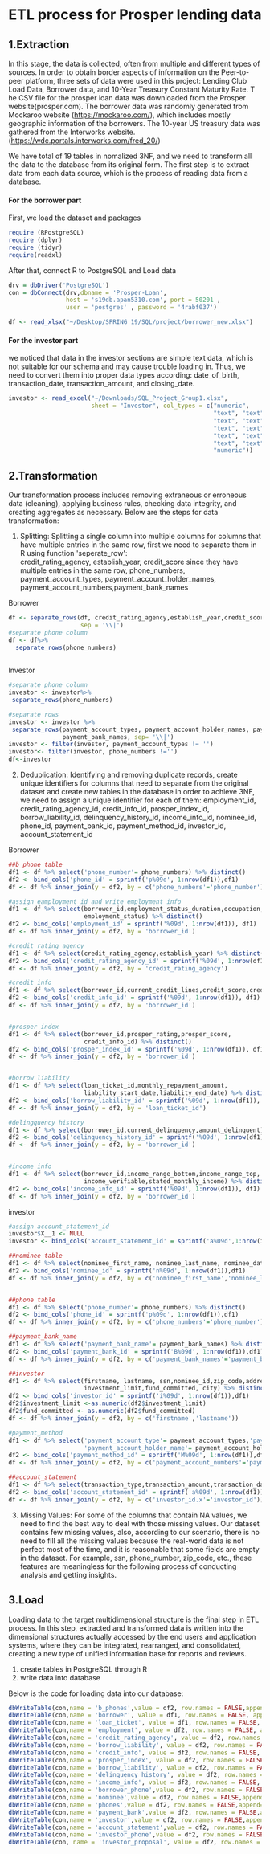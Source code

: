 # ETL process for Prosper lending data


## 1.Extraction

In this stage, the data is collected, often from multiple and different types of sources. In order to obtain border aspects of information on the Peer-to-peer platform, 
three sets of data were used in this project: Lending Club Load Data, Borrower data, and 10-Year Treasury Constant Maturity Rate. T
he CSV file for the prosper loan data was downloaded from the Prosper website(prosper.com). 
The borrower data was randomly generated from Mockaroo website (https://mockaroo.com/), which includes
mostly geographic information of the borrowers. The 10-year US treasury data was gathered from the Interworks website. (https://wdc.portals.interworks.com/fred_20/)

We have total of 19 tables in nomalized 3NF, and we need to transform all the data to the database from its original form. The first
step is to extract data from each data source, which is the process of reading data from a database. 

#### For the borrower part
First, we load the dataset and packages

```r
require (RPostgreSQL)
require (dplyr)
require (tidyr)
require(readxl)
```

After that, connect R to PostgreSQL and Load data
```r
drv = dbDriver('PostgreSQL')
con = dbConnect(drv,dbname = 'Prosper-Loan',
                host = 's19db.apan5310.com', port = 50201 ,
                user = 'postgres' , password = '4rabf037')

df <- read_xlsx("~/Desktop/SPRING 19/SQL/project/borrower_new.xlsx")
```
#### For the investor part

we noticed that data in the investor sections are simple text data, which is not suitable for our schema and may cause trouble loading in. 
Thus, we need to convert them into proper data types according: date_of_birth, transaction_date, transaction_amount, and closing_date.

```r
investor <- read_excel("~/Downloads/SQL_Project_Group1.xlsx", 
                       sheet = "Investor", col_types = c("numeric", 
                                                         "text", "text", "text", "date", "text", 
                                                         "text", "text", "text", "text", "text", 
                                                         "text", "text", "text", "text", "text", 
                                                         "text", "text", "text", "text", "date", 
                                                         "text", "text", "numeric", "date", 
                                                         "numeric"))
```

## 2.Transformation

Our transformation process includes removing extraneous or erroneous data (cleaning), applying business rules, checking data integrity, and creating aggregates as necessary. 
Below are the steps for data transformation: 

1. Splitting: Splitting a single column into multiple columns
for columns that have multiple entries in the same row, first we need to separate them in R using function 'seperate_row':  
credit_rating_agency, establish_year, credit_score since they have multiple entries in the same row, 
phone_numbers, payment_account_types, payment_account_holder_names, payment_account_numbers,payment_bank_names

Borrower
```r
df <- separate_rows(df, credit_rating_agency,establish_year,credit_score,
                    sep = '\\|')
#separate phone column
df <- df%>%
  separate_rows(phone_numbers)
 
 ```
 
 Investor
 ```r
 #separate phone column
investor <- investor%>%
  separate_rows(phone_numbers)

#separate rows
investor <- investor %>%
  separate_rows(payment_account_types, payment_account_holder_names, payment_account_numbers,
                payment_bank_names, sep= '\\|')
investor <- filter(investor, payment_account_types != '')
investor<- filter(investor, phone_numbers !='')
df<-investor
```

2. Deduplication: Identifying and removing duplicate records, create unique identifiers
for columns that need to separate from the original dataset and create new tables in the database in order to achieve 3NF, 
we need to assign a unique identifier for each of them: employment_id, credit_rating_agency_id, credit_info_id, 
prosper_index_id, borrow_liability_id, delinquency_history_id, income_info_id, nominee_id, phone_id, 
payment_bank_id, payment_method_id, investor_id, account_statement_id


Borrower

```r
##b_phone table
df1 <- df %>% select('phone_number'= phone_numbers) %>% distinct()
df2 <- bind_cols('phone_id' = sprintf('p%09d', 1:nrow(df1)),df1)
df <- df %>% inner_join(y = df2, by = c('phone_numbers'='phone_number'))

#assign eamployment_id and write employment info
df1 <- df %>% select(borrower_id,employment_status_duration,occupation,
                     employment_status) %>% distinct()
df2 <- bind_cols('employment_id' = sprintf('%09d', 1:nrow(df1)), df1)
df <- df %>% inner_join(y = df2, by = 'borrower_id')

#credit rating agency
df1 <- df %>% select(credit_rating_agency,establish_year) %>% distinct()
df2 <- bind_cols('credit_rating_agency_id' = sprintf('%09d', 1:nrow(df1)), df1)
df <- df %>% inner_join(y = df2, by = 'credit_rating_agency')

#credit info
df1 <- df %>% select(borrower_id,current_credit_lines,credit_score,credit_rating_agency_id) %>% distinct()
df2 <- bind_cols('credit_info_id' = sprintf('%09d', 1:nrow(df1)), df1)
df <- df %>% inner_join(y = df2, by = 'borrower_id')


#prosper index
df1 <- df %>% select(borrower_id,prosper_rating,prosper_score,
                     credit_info_id) %>% distinct()
df2 <- bind_cols('prosper_index_id' = sprintf('%09d', 1:nrow(df1)), df1)
df <- df %>% inner_join(y = df2, by = 'borrower_id')


#borrow liability
df1 <- df %>% select(loan_ticket_id,monthly_repayment_amount,
                     liability_start_date,liability_end_date) %>% distinct()
df2 <- bind_cols('borrow_liability_id' = sprintf('%09d', 1:nrow(df1)), df1)
df <- df %>% inner_join(y = df2, by = 'loan_ticket_id')

#delingquency history
df1 <- df %>% select(borrower_id,current_delinquency,amount_delinquent) %>% distinct()
df2 <- bind_cols('delinquency_history_id' = sprintf('%09d', 1:nrow(df1)), df1)
df <- df %>% inner_join(y = df2, by = 'borrower_id')


#income info
df1 <- df %>% select(borrower_id,income_range_bottom,income_range_top,
                     income_verifiable,stated_monthly_income) %>% distinct()
df2 <- bind_cols('income_info_id' = sprintf('%09d', 1:nrow(df1)), df1)
df <- df %>% inner_join(y = df2, by = 'borrower_id')
```

investor

```r
#assign account_statement_id 
investor$X__1 <- NULL
investor <- bind_cols('account_statement_id' = sprintf('a%09d',1:nrow(investor)), investor)

##nominee table
df1 <- df %>% select(nominee_first_name, nominee_last_name, nominee_date_of_birth, nominee_relationship_with_investor) %>% distinct()
df2 <- bind_cols('nominee_id' = sprintf('n%09d', 1:nrow(df1)),df1)
df <- df %>% inner_join(y = df2, by = c('nominee_first_name','nominee_last_name'))


##phone table
df1 <- df %>% select('phone_number'= phone_numbers) %>% distinct()
df2 <- bind_cols('phone_id' = sprintf('p%09d', 1:nrow(df1)),df1)
df <- df %>% inner_join(y = df2, by = c('phone_numbers'='phone_number'))

##payment_bank_name
df1 <- df %>% select('payment_bank_name'= payment_bank_names) %>% distinct()
df2 <- bind_cols('payment_bank_id' = sprintf('B%09d', 1:nrow(df1)),df1)
df <- df %>% inner_join(y = df2, by = c('payment_bank_names'='payment_bank_name'))

##investor
df1 <- df %>% select(firstname, lastname, ssn,nominee_id,zip_code,address,date_of_birth,escrow_account_number,
                     investment_limit,fund_committed, city) %>% distinct()
df2 <- bind_cols('investor_id' = sprintf('i%09d', 1:nrow(df1)),df1)
df2$investment_limit <-as.numeric(df2$investment_limit)
df2$fund_committed <- as.numeric(df2$fund_committed)
df <- df %>% inner_join(y = df2, by = c('firstname','lastname'))

#payment_method
df1 <- df %>% select('payment_account_type'= payment_account_types,'payment_account_number'=payment_account_numbers,
                     'payment_account_holder_name'= payment_account_holder_names, payment_bank_id,investor_id) %>% distinct()
df2 <- bind_cols('payment_method_id' = sprintf('M%09d', 1:nrow(df1)),df1)
df <- df %>% inner_join(y = df2, by = c('payment_account_numbers'='payment_account_number'))

##account_statement
df1 <- df %>% select(transaction_type,transaction_amount,transaction_date,closing_balance,'investor_id'=investor_id.x) %>% distinct()
df2 <- bind_cols('account_statement_id' = sprintf('a%09d', 1:nrow(df1)),df1)
df <- df %>% inner_join(y = df2, by = c('investor_id.x'='investor_id'))
```



3. Missing Values: 
For some of the columns that contain NA values, we need to find the best way to deal with those missing values. 
Our dataset contains few missing values, also, according to our scenario, 
there is no need to fill all the missing values because the real-world data is not perfect most of the time, 
and it is reasonable that some fields are empty in the dataset. For example, ssn, phone_number, zip_code, etc., 
these features are meaningless for the following process of conducting analysis and getting insights.



## 3.Load
Loading data to the target multidimensional structure is the final step in ETL process. 
In this step, extracted and transformed data is written into the dimensional structures actually accessed by the end users and application systems, 
where they can be integrated, rearranged, and consolidated, creating a new type of unified information base for reports and reviews. 

1. create tables in PostgreSQL through R
2. write data into database 


Below is the code for loading data into our database:

```r
dbWriteTable(con,name = 'b_phones',value = df2, row.names = FALSE,append=TRUE)
dbWriteTable(con,name = 'borrower', value = df1, row.names = FALSE, append = TRUE)
dbWriteTable(con,name = 'loan_ticket', value = df1, row.names = FALSE, append = TRUE)
dbWriteTable(con,name = 'employment', value = df2, row.names = FALSE, append = TRUE)
dbWriteTable(con,name = 'credit_rating_agency', value = df2, row.names = FALSE, append = TRUE)
dbWriteTable(con,name = 'borrow_liability', value = df2, row.names = FALSE, append = TRUE)
dbWriteTable(con,name = 'credit_info', value = df2, row.names = FALSE, append = TRUE)
dbWriteTable(con,name = 'prosper_index', value = df2, row.names = FALSE, append = TRUE)
dbWriteTable(con,name = 'borrow_liability', value = df2, row.names = FALSE, append = TRUE)
dbWriteTable(con,name = 'delinquency_history', value = df2, row.names = FALSE, append = TRUE)
dbWriteTable(con,name = 'income_info', value = df2, row.names = FALSE, append = TRUE)
dbWriteTable(con,name = 'borrower_phone',value = df2, row.names = FALSE,append=TRUE)
dbWriteTable(con,name = 'nominee',value = df2, row.names = FALSE,append=TRUE)
dbWriteTable(con,name = 'phones',value = df2, row.names = FALSE,append=TRUE)
dbWriteTable(con,name = 'payment_bank',value = df2, row.names = FALSE,append=TRUE)
dbWriteTable(con,name = 'investor',value = df2, row.names = FALSE,append=TRUE)
dbWriteTable(con,name = 'account_statement',value = df2, row.names = FALSE,append=TRUE)
dbWriteTable(con,name = 'investor_phone',value = df2, row.names = FALSE,append=TRUE)
dbWriteTable(con, name = 'investor_proposal', value = df2, row.names = FALSE, append = TRUE)
```


















